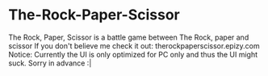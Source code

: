 # The-Rock-Paper-Scissor
 The Rock, Paper, Scissor is a battle game between The Rock, paper and scissor
 If you don't believe me check it out: therockpaperscissor.epizy.com
Notice: Currently the UI is only optimized for PC only and thus the UI might suck. Sorry in advance :|
